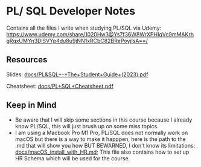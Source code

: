 # PL/ SQL Developer Notes

Contains all the files I write when studying PL/SQL via Udemy: <https://www.udemy.com/share/1020Hw3@Ys7f36W8WrXPHIqVc9mMAKrhgRqxUMYn3DlSVYp4du8u9jNN1xRCbC82BRePoyjIsA==/>

## Resources

Slides: [docs/PL&SQL+-+The+Student+Guide+(2023).pdf](docs/PL&SQL+-+The+Student+Guide+(2023).pdf)

Cheatsheet: [docs/PL+SQL+Cheatsheet.pdf](docs/PL+SQL+Cheatsheet.pdf)

## Keep in Mind

* Be aware that I will skip some sections in this course because I already know PL/SQL, this will just brush up on some miss topics.
* I am using a Macbook Pro M1 Pro, PL/SQL does not normally work on macOS but there is a way to make it happpen, here is the path to the .md that will show you how BUT BEWARNED, I don't know its limitations: [docs/macOS_install_with_HR.md](docs/macOS_install_with_HR.md); This file also contains how to set up HR Schema which will be used for the course.
